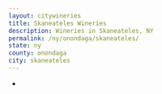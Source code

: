 ```yaml
---
layout: citywineries
title: Skaneateles Wineries
description: Wineries in Skaneateles, NY
permalink: /ny/onondaga/skaneateles/
state: ny
county: onondaga
city: skaneateles
---
```

-
